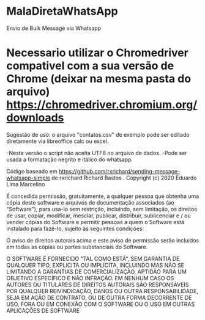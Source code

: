 # MalaDiretaWhatsApp
Envio de Bulk Message via Whatsapp


# Necessario utilizar o Chromedriver compativel com a sua versão de Chrome (deixar na mesma pasta do arquivo) https://chromedriver.chromium.org/downloads

Sugestão de uso: o arquivo "contatos.csv" de exemplo pode ser editado diretamente via libreoffice calc ou excel.

-Nesta versão o script não aceita UTF8 no arquivo de dados.
-Pode ser usada a formatação negrito e itálico do whatsapp.



Código baseado em https://github.com/rxrichard/sending-message-whatsapp-simple de rxrichard Richard Bastos
.
Copyright (c) 2020 Eduardo Lima Marcelino

 É concedida permissão, gratuitamente, a qualquer pessoa que obtenha uma cópia
 deste software e arquivos de documentação associados (ao "Software"), para usa-lo
 sem restrição, incluindo, sem limitação, os direitos de 
 usar, copiar, modificar, mesclar, publicar, distribuir, sublicenciar e / ou vender
 cópias do Software e permitir pessoas a quem o Software está
 instalado para fazê-lo, sujeito às seguintes condições:

 O aviso de direitos autorais acima e este aviso de permissão serão incluídos em
 todas as cópias ou partes substanciais do Software.

 O SOFTWARE É FORNECIDO "TAL COMO ESTÁ", SEM GARANTIA DE QUALQUER TIPO, EXPLICITA OU
 IMPLÍCITA, INCLUINDO MAS NÃO SE LIMITANDO A GARANTIAS DE COMERCIALIZAÇÃO,
 APTIDÃO PARA UM OBJETIVO ESPECÍFICO E NÃO INFRAÇÃO. EM NENHUM CASO OS
 AUTORES OU TITULARES DE DIREITOS AUTORAIS SÃO RESPONSÁVEIS POR QUALQUER REIVINDICAÇÃO, DANOS OU OUTRA
 RESPONSABILIDADE, SEJA EM AÇÃO DE CONTRATO, OU DE OUTRA FORMA DECORRENTE DE USO,
 FORA OU EM CONEXÃO COM O SOFTWARE OU O USO EM OUTRAS APLICAÇÕES DE SOFTWARE
